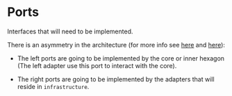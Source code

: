 # Ports

Interfaces that will need to be implemented.

There is an asymmetry in the architecture (for more info see [here](https://jmgarridopaz.github.io/content/hexagonalarchitecture.html#tc4) and [here](https://jmgarridopaz.github.io/content/hexagonalarchitecture.html#tc3)):

- The left ports are going to be implemented by the core or inner hexagon (The left adapter use this port to interact with the core).

- The right ports are going to be implemented by the adapters that will reside in `infrastructure`.
